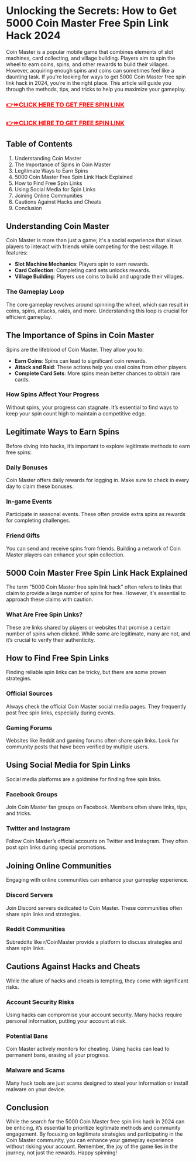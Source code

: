 <h1>Unlocking the Secrets: How to Get 5000 Coin Master Free Spin Link Hack 2024</h1>
Coin Master is a popular mobile game that combines elements of slot machines, card collecting, and village building. Players aim to spin the wheel to earn coins, spins, and other rewards to build their villages. However, acquiring enough spins and coins can sometimes feel like a daunting task. If you're looking for ways to get 5000 Coin Master free spin link hack in 2024, you’re in the right place. This article will guide you through the methods, tips, and tricks to help you maximize your gameplay.
<h3><span style="color: #ff0000;"><a href="https://todaylink.site/Coinspins/" style="color: #ff0000;">👉⏩CLICK HERE TO GET FREE SPIN LINK</a></span></h3>
<h3><span style="color: #ff0000;"><a href="https://todaylink.site/Coinspins/" style="color: #ff0000;">👉⏩CLICK HERE TO GET FREE SPIN LINK</a></span></h3>
<h2>Table of Contents</h2>
<ol>
 	<li>Understanding Coin Master</li>
 	<li>The Importance of Spins in Coin Master</li>
 	<li>Legitimate Ways to Earn Spins</li>
 	<li>5000 Coin Master Free Spin Link Hack Explained</li>
 	<li>How to Find Free Spin Links</li>
 	<li>Using Social Media for Spin Links</li>
 	<li>Joining Online Communities</li>
 	<li>Cautions Against Hacks and Cheats</li>
 	<li>Conclusion</li>
</ol>
<h2>Understanding Coin Master</h2>
Coin Master is more than just a game; it's a social experience that allows players to interact with friends while competing for the best village. It features:
<ul>
 	<li><strong>Slot Machine Mechanics</strong>: Players spin to earn rewards.</li>
 	<li><strong>Card Collection</strong>: Completing card sets unlocks rewards.</li>
 	<li><strong>Village Building</strong>: Players use coins to build and upgrade their villages.</li>
</ul>
<h3>The Gameplay Loop</h3>
The core gameplay revolves around spinning the wheel, which can result in coins, spins, attacks, raids, and more. Understanding this loop is crucial for efficient gameplay.
<h2>The Importance of Spins in Coin Master</h2>
Spins are the lifeblood of Coin Master. They allow you to:
<ul>
 	<li><strong>Earn Coins</strong>: Spins can lead to significant coin rewards.</li>
 	<li><strong>Attack and Raid</strong>: These actions help you steal coins from other players.</li>
 	<li><strong>Complete Card Sets</strong>: More spins mean better chances to obtain rare cards.</li>
</ul>
<h3>How Spins Affect Your Progress</h3>
Without spins, your progress can stagnate. It’s essential to find ways to keep your spin count high to maintain a competitive edge.
<h2>Legitimate Ways to Earn Spins</h2>
Before diving into hacks, it’s important to explore legitimate methods to earn free spins:
<h3>Daily Bonuses</h3>
Coin Master offers daily rewards for logging in. Make sure to check in every day to claim these bonuses.
<h3>In-game Events</h3>
Participate in seasonal events. These often provide extra spins as rewards for completing challenges.
<h3>Friend Gifts</h3>
You can send and receive spins from friends. Building a network of Coin Master players can enhance your spin collection.
<h2>5000 Coin Master Free Spin Link Hack Explained</h2>
The term "5000 Coin Master free spin link hack" often refers to links that claim to provide a large number of spins for free. However, it's essential to approach these claims with caution.
<h3>What Are Free Spin Links?</h3>
These are links shared by players or websites that promise a certain number of spins when clicked. While some are legitimate, many are not, and it’s crucial to verify their authenticity.
<h2>How to Find Free Spin Links</h2>
Finding reliable spin links can be tricky, but there are some proven strategies.
<h3>Official Sources</h3>
Always check the official Coin Master social media pages. They frequently post free spin links, especially during events.
<h3>Gaming Forums</h3>
Websites like Reddit and gaming forums often share spin links. Look for community posts that have been verified by multiple users.
<h2>Using Social Media for Spin Links</h2>
Social media platforms are a goldmine for finding free spin links.
<h3>Facebook Groups</h3>
Join Coin Master fan groups on Facebook. Members often share links, tips, and tricks.
<h3>Twitter and Instagram</h3>
Follow Coin Master’s official accounts on Twitter and Instagram. They often post spin links during special promotions.
<h2>Joining Online Communities</h2>
Engaging with online communities can enhance your gameplay experience.
<h3>Discord Servers</h3>
Join Discord servers dedicated to Coin Master. These communities often share spin links and strategies.
<h3>Reddit Communities</h3>
Subreddits like r/CoinMaster provide a platform to discuss strategies and share spin links.
<h2>Cautions Against Hacks and Cheats</h2>
While the allure of hacks and cheats is tempting, they come with significant risks.
<h3>Account Security Risks</h3>
Using hacks can compromise your account security. Many hacks require personal information, putting your account at risk.
<h3>Potential Bans</h3>
Coin Master actively monitors for cheating. Using hacks can lead to permanent bans, erasing all your progress.
<h3>Malware and Scams</h3>
Many hack tools are just scams designed to steal your information or install malware on your device.
<h2>Conclusion</h2>
While the search for the 5000 Coin Master free spin link hack in 2024 can be enticing, it’s essential to prioritize legitimate methods and community engagement. By focusing on legitimate strategies and participating in the Coin Master community, you can enhance your gameplay experience without risking your account. Remember, the joy of the game lies in the journey, not just the rewards. Happy spinning!

